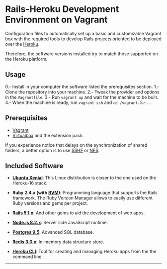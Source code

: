 
# Rails-Heroku Development Environment on Vagrant

Configuration files to automatically set up a basic and customizable Vagrant box
with the required tools to develop Rails projects oriented to be deployed over
the [Heroku][10].

Therefore, the software versions installed try to match those supported on the
Heroku platform.


## Usage

0.- Install in your computer the software listed the prerequisites section.
1.- Clone the repository into your machine.
2.- Tweak the provider and options in the `Vagrantfile`.
3.- Run `vagrant up` and wait for the machine to be built.
4.- When the machine is ready, run `vagrant ssh` and `cd /vagrant`.
5.- ...


## Prerequisites

* [Vagrant][0]
* [Virtualbox][1] and the extension pack.

If you experience notice that delays on the synchronization of shared folders,
a better option is to use [SSHF][2] or [NFS][3].


## Included Software

* **[Ubuntu Xenial][4]**: This Linux distribution is closer to the one used on
  the Heroku-16 stack.

* **Ruby 2.4.x (with [RVM][5])**: Programming language that supports the Rails
  framework. The Ruby Version Manager allows to easily use different Ruby
  versions and gems per project.

* **[Rails 5.1.x][11]**: And other gems to aid the development of web apps.

* **[Node.js 8.2.x][6]**: Server side JavaScript runtime.

* **[Postgres 9.5][7]**: Advanced SQL database.

* **[Redis 3.0.x][8]**: In-memory data structure store.

* **[Heroku CLI][9]**: Tool for creating and managing Heroku apps from the
  the command line.

---
[0]: https://serverless.com/
[1]: https://www.virtualbox.org/wiki/Downloads
[2]: https://fedoramagazine.org/vagrant-sharing-folders-vagrant-sshfs/
[3]: https://www.vagrantup.com/docs/synced-folders/nfs.html
[4]: https://app.vagrantup.com/ubuntu/boxes/xenial64
[5]: https://rvm.io/
[6]: https://nodejs.org/en/
[7]: https://www.postgresql.org/
[8]: https://redis.io/
[9]: https://devcenter.heroku.com/articles/heroku-cli
[10]: https://www.heroku.com/
[11]: http://weblog.rubyonrails.org/2017/4/27/Rails-5-1-final/
